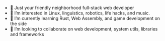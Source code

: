 - 👋 Just your friendly neighborhood full-stack web developer
- 👀 I’m interested in Linux, linguistics, robotics, life hacks, and music.
- 🌱 I’m currently learning Rust, Web Assembly, and game development on the side
- 💞️ I’m looking to collaborate on web development, system utils, libraries and frameworks


<!---
CourteousCoder/CourteousCoder is a ✨ special ✨ repository because its `README.md` (this file) appears on your GitHub profile.
You can click the Preview link to take a look at your changes.
--->
